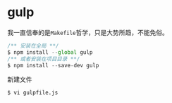 # gulp

我一直信奉的是`Makefile`哲学，只是大势所趋，不能免俗。
```javascript
/** 安装在全局 **/
$ npm install --global gulp
/** 或者安装在项目目录 **/
$ npm install --save-dev gulp
```
新建文件
```bash
$ vi gulpfile.js
```
